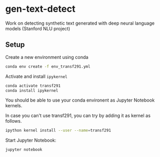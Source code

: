# gen-text-detect
Work on detecting synthetic text generated with deep neural language models (Stanford NLU project)


## Setup 

Create a new environment using conda
``` bash 
conda env create -f env_transf291.yml
```

Activate and install `ipykernel`
```bash
conda activate transf291
conda install ipykernel
```

You should be able to use your conda environent as Jupyter Notebook kernels. 

In case you can't use transf291, you can try by adding it as kernel as follows. 
``` bash 
ipython kernel install --user --name=transf291
```

Start Jupyter Notebook: 
```bash 
jupyter notebook
```
